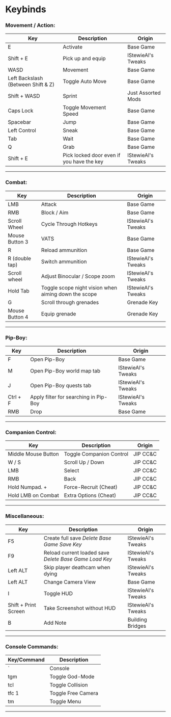 # Keybinds

### Movement / Action:

Key | Description | Origin
---- | ---- | ----
E | Activate | Base Game
Shift + E | Pick up and equip | lStewieAl's Tweaks
WASD | Movement | Base Game
Left Backslash (Between Shift & Z)| Toggle Auto Move | Base Game
Shift + WASD | Sprint | Just Assorted Mods
Caps Lock | Toggle Movement Speed | Base Game
Spacebar | Jump | Base Game
Left Control | Sneak | Base Game
Tab | Wait | Base Game
Q | Grab | Base Game
Shift + E | Pick locked door even if you have the key | lStewieAl's Tweaks
----

### Combat:

Key | Description | Origin
---- | ---- | ----
LMB | Attack | Base Game
RMB | Block / Aim | Base Game
Scroll Wheel | Cycle Through Hotkeys | lStewieAl's Tweaks
Mouse Button 3 | VATS | Base Game
R  | Reload ammunition | Base Game
R (double tap) | Switch ammunition | lStewieAl's Tweaks
Scroll wheel | Adjust Binocular / Scope zoom | lStewieAl's Tweaks
Hold Tab | Toggle scope night vision when aiming down the scope | lStewieAl's Tweaks
G | Scroll through grenades | Grenade Key
Mouse Button 4 | Equip grenade | Grenade Key
----

### Pip-Boy:

Key | Description | Origin
---- | ---- | ----
F | Open Pip-Boy | Base Game
M | Open Pip-Boy world map tab | lStewieAl's Tweaks
J | Open Pip-Boy quests tab | lStewieAl's Tweaks
Ctrl + F | Apply filter for searching in Pip-Boy | lStewieAl's Tweaks
RMB | Drop | Base Game
----

### Companion Control:

Key | Description | Origin
---- | ---- | ----
Middle Mouse Button | Toggle Companion Control | JIP CC&C
W / S | Scroll Up / Down | JIP CC&C
LMB | Select | JIP CC&C
RMB | Back | JIP CC&C
Hold Numpad. + | Force-Recruit (Cheat) | JIP CC&C
Hold LMB on Combat | Extra Options (Cheat) | JIP CC&C
----

### Miscellaneous:

Key | Description | Origin
---- | ---- | ----
F5 | Create full save _Delete Base Game Save Key_ | lStewieAl's Tweaks
F9| Reload current loaded save _Delete Base Game Load Key_ | lStewieAl's Tweaks
Left ALT | Skip player deathcam when dying | lStewieAl's Tweaks
Left ALT | Change Camera View | Base Game
I | Toggle HUD | lStewieAl's Tweaks
Shift + Print Screen | Take Screenshot without HUD | lStewieAl's Tweaks
B | Add Note | Building Bridges
----

### Console Commands:

Key/Command | Description
---- | ----
` | Console 
tgm | Toggle God-Mode 
tcl | Toggle Collision
tfc 1 | Toggle Free Camera
tm | Toggle Menu
----
